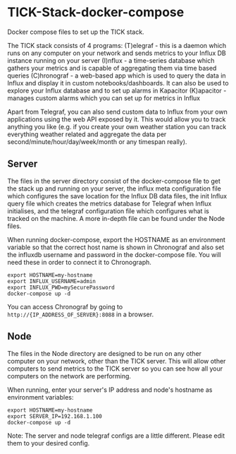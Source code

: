 # TICK-Stack-docker-compose

Docker compose files to set up the TICK stack.

The TICK stack consists of 4 programs:
(T)elegraf - this is a daemon which runs on any computer on your network and sends metrics to your Influx DB instance running on your server
(I)nflux - a time-series database which gathers your metrics and is capable of aggregating them via time based queries
(C)hronograf - a web-based app which is used to query the data in Influx and display it in custom notebooks/dashboards. It can also be used to explore your Influx database and to set up alarms in Kapacitor
(K)apacitor - manages custom alarms which you can set up for metrics in Influx

Apart from Telegraf, you can also send custom data to Influx from your own applications using the web API exposed by it. This would allow you to track anything you like (e.g. if you create your own weather station you can track everything weather related and aggregate the data per second/minute/hour/day/week/month or any timespan really).

## Server

The files in the server directory consist of the docker-compose file to get the stack up and running on your server, the influx meta configuration file which configures the save location for the Influx DB data files, the init Influx query file which creates the metrics database for Telegraf when Influx initialises, and the telegraf configuration file which configures what is tracked on the machine. A more in-depth file can be found under the Node files.

When running docker-compose, export the HOSTNAME as an environment variable so that the correct host name is shown in Chronograf and also set the influxdb username and password in the docker-compose file. You will need these in order to connect it to Chronograph.
```
export HOSTNAME=my-hostname
export INFLUX_USERNAME=admin
export INFLUX_PWD=mySecurePassword
docker-compose up -d
```

You can access Chronograf by going to `http://{IP_ADDRESS_OF_SERVER}:8088` in a browser.

## Node

The files in the Node directory are designed to be run on any other computer on your network, other than the TICK server. This will allow other computers to send metrics to the TICK server so you can see how all your computers on the network are performing.

When running, enter your server's IP address and node's hostname as environment variables:
```
export HOSTNAME=my-hostname
export SERVER_IP=192.168.1.100
docker-compose up -d
```

Note: The server and node telegraf configs are a little different. Please edit them to your desired config.
